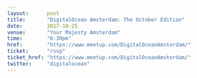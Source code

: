 ```yaml
---
layout:      post
title:       "DigitalOcean Amsterdam: The October Edition"
date:        2017-10-25
venue:       "Your Majesty Amsterdam"
time:        "6:30pm"
href:        "https://www.meetup.com/DigitalOceanAmsterdam/"
ticket:      "rsvp"
ticket_href: "https://www.meetup.com/DigitalOceanAmsterdam/"
twitter:     "digitalocean"
---
```

